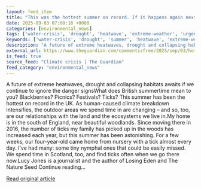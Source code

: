 ```yaml
---
layout: feed_item
title: "This was the hottest summer on record. If it happens again next year, Britain’s ecosystems won’t cope | Lucy Jones"
date: 2025-09-03 07:00:16 +0000
categories: [environmental_news]
tags: ['water-crisis', 'drought', 'heatwave', 'extreme-weather', 'urgent']
keywords: ['water-crisis', 'drought', 'summer', 'heatwave', 'extreme-weather', 'hottest', 'record', 'urgent']
description: "A future of extreme heatwaves, drought and collapsing habitats awaits if we continue to ignore the danger signsWhat does British summertime mean to you"
external_url: https://www.theguardian.com/commentisfree/2025/sep/03/hottest-british-summer-on-record-ecosystems-climate-crisis
is_feed: true
source_feed: "Climate crisis | The Guardian"
feed_category: "environmental_news"
---
```


A future of extreme heatwaves, drought and collapsing habitats awaits if we continue to ignore the danger signsWhat does British summertime mean to you? Blackberries? Picnics? Festivals? Ticks? This summer has been the hottest on record in the UK. As human-caused climate breakdown intensifies, the outdoor areas we spend time in are changing – and so, too, are our relationships with the land and the ecosystems we live in.My home is in the south of England, near beautiful woodlands. Since moving there in 2016, the number of ticks my family has picked up in the woods has increased each year, but this summer has been astonishing. For a few weeks, our four-year-old came home from nursery with a tick almost every day. I’ve had many: some tiny nymphal ones that could be easily missed. We spend time in Scotland, too, and find ticks often when we go there now.Lucy Jones is a journalist and the author of Losing Eden and The Nature Seed Continue reading...

[Read original article](https://www.theguardian.com/commentisfree/2025/sep/03/hottest-british-summer-on-record-ecosystems-climate-crisis)
